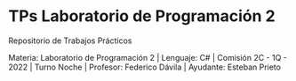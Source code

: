 # TPs Laboratorio de Programación 2
Repositorio de Trabajos Prácticos

Materia: Laboratorio de Programación 2 | Lenguaje: C# | Comisión 2C - 1Q - 2022 | Turno Noche | Profesor: Federico Dávila | Ayudante: Esteban Prieto 
